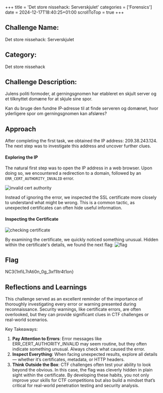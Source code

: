 +++
title = 'Det store nissehack: Serverskjulet'
categories = ['Forensics']
date = 2024-12-17T18:40:25+01:00
scrollToTop = true
+++

## Challenge Name:

Det store nissehack: Serverskjulet

## Category:

Det store nissehack

## Challenge Description:

Julens politi formoder, at gerningsgnomen har etableret en skjult server og et tilknyttet domæne for at skjule sine spor.

Kan du bruge den fundne IP-adresse til at finde serveren og domænet, hvor yderligere spor om gerningsgnomen kan afsløres?

## Approach

After completing the first task, we obtained the IP address: 209.38.243.124. The next step was to investigate this address and uncover further clues.

#### Exploring the IP

The natural first step was to open the IP address in a web browser. Upon doing so, we encountered a redirection to a domain, followed by an `ERR_CERT_AUTHORITY_INVALID` error.

![invalid cert authority](images/site-invalid-cert.png)

Instead of ignoring the error, we inspected the SSL certificate more closely to understand what might be wrong. This is a common tactic, as unexpected certificates can often hide useful information.

#### Inspecting the Certificate

![checking certificate](images/certificate-check.png)

By examining the certificate, we quickly noticed something unusual. Hidden within the certificate's details, we found the next flag:
![flag](images/flag.png)

## Flag
NC3{1nfiL7rAti0n_0g_3xf1ltr4t1on}

## Reflections and Learnings

This challenge served as an excellent reminder of the importance of thoroughly investigating every error or warning presented during reconnaissance. Security warnings, like certificate errors, are often overlooked, but they can provide significant clues in CTF challenges or real-world scenarios.

Key Takeaways:
1. **Pay Attention to Errors**: Error messages like ERR_CERT_AUTHORITY_INVALID may seem routine, but they often indicate something unusual. Always check what caused the error.
2. **Inspect Everything**: When facing unexpected results, explore all details — whether it’s certificates, metadata, or HTTP headers.
3. **Think Outside the Box**: CTF challenges often test your ability to look beyond the obvious. In this case, the flag was cleverly hidden in plain sight within the certificate.
By developing these habits, you not only improve your skills for CTF competitions but also build a mindset that’s critical for real-world penetration testing and security analysis.
